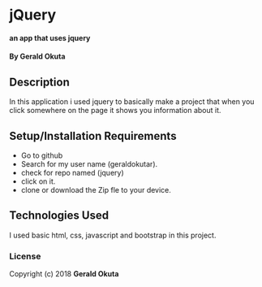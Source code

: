 # jQuery
#### an app that uses jquery
#### By **Gerald Okuta**
## Description
In this application i used jquery to basically make a project that when you click somewhere on the page it shows you information about it.
## Setup/Installation Requirements
* Go to github
* Search for my user name (geraldokutar).
* check for repo named (jquery)
* click on it.
* clone or download the Zip fle to your device.

## Technologies Used
I used basic html, css, javascript and bootstrap in this project.

### License
Copyright (c) 2018 **Gerald Okuta**
